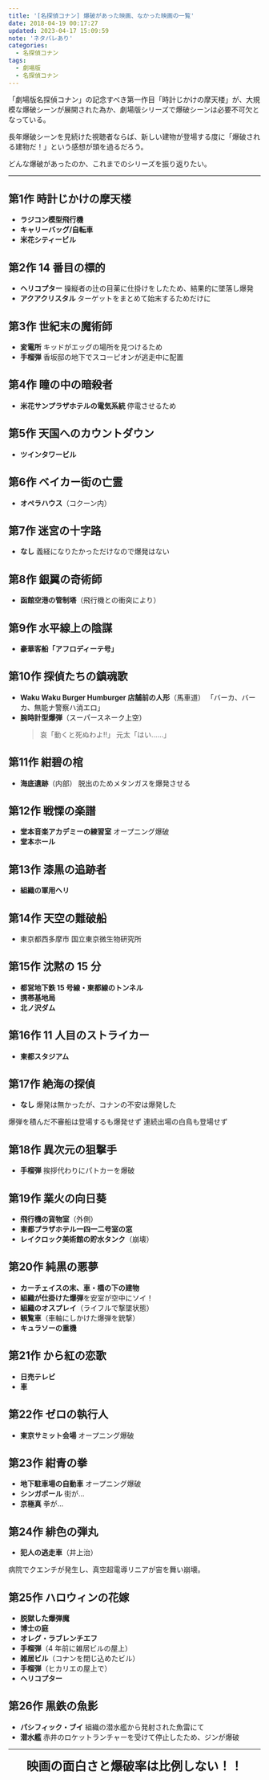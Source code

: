 ```yaml
---
title: '[名探偵コナン] 爆破があった映画、なかった映画の一覧'
date: 2018-04-19 00:17:27
updated: 2023-04-17 15:09:59
note: 'ネタバレあり'
categories:
  - 名探偵コナン
tags:
  - 劇場版
  - 名探偵コナン
---
```


「劇場版名探偵コナン」の記念すべき第一作目「時計じかけの摩天楼」が、大規模な爆破シーンが展開された為か、劇場版シリーズで爆破シーンは必要不可欠となっている。

長年爆破シーンを見続けた視聴者ならば、新しい建物が登場する度に「爆破される建物だ！」という感想が頭を過るだろう。

どんな爆破があったのか、これまでのシリーズを振り返りたい。

---

<!-- textlint-disable -->

## 第1作 時計じかけの摩天楼

- **ラジコン模型飛行機**
- **キャリーバッグ/自転車**
- **米花シティービル**

## 第2作 14 番目の標的

- **ヘリコプター**
  操縦者の辻の目薬に仕掛けをしたため、結果的に墜落し爆発
- **アクアクリスタル**
  ターゲットをまとめて始末するためだけに

## 第3作 世紀末の魔術師

- **変電所**
  キッドがエッグの場所を見つけるため
- **手榴弾**
  香坂邸の地下でスコーピオンが逃走中に配置

## 第4作 瞳の中の暗殺者

- **米花サンプラザホテルの電気系統**
  停電させるため

## 第5作 天国へのカウントダウン

- **ツインタワービル**

## 第6作 ベイカー街の亡霊

- **オペラハウス**（コクーン内）

## 第7作 迷宮の十字路

- **なし**
  義経になりたかっただけなので爆発はない

## 第8作 銀翼の奇術師

- **函館空港の管制塔**（飛行機との衝突により）

## 第9作 水平線上の陰謀

- **豪華客船「アフロディーテ号」**

## 第10作 探偵たちの鎮魂歌

- **Waku Waku Burger Humburger 店舗前の人形**（馬車道）
  「バーカ、バーカ、無能ナ警察ハ消エロ」
- **腕時計型爆弾**（スーパースネーク上空）
  > 哀「動くと死ぬわよ!!」
  > 元太「はい……」

## 第11作 紺碧の棺

- **海底遺跡**（内部）
  脱出のためメタンガスを爆発させる

## 第12作 戦慄の楽譜

- **堂本音楽アカデミーの練習室**
  オープニング爆破
- **堂本ホール**

## 第13作 漆黒の追跡者

- **組織の軍用ヘリ**

## 第14作 天空の難破船

- 東京都西多摩市 国立東京微生物研究所

## 第15作 沈黙の 15 分

- **都営地下鉄 15 号線・東都線のトンネル**
- **携帯基地局**
- **北ノ沢ダム**

## 第16作 11 人目のストライカー

- **東都スタジアム**

## 第17作 絶海の探偵

- **なし**
  爆発は無かったが、コナンの不安は爆発した

爆弾を積んだ不審船は登場するも爆発せず
連続出場の白鳥も登場せず

## 第18作 異次元の狙撃手

- **手榴弾**
  挨拶代わりにパトカーを爆破

## 第19作 業火の向日葵

- **飛行機の貨物室**（外側）
- **東都プラザホテル一四一二号室の窓**
- **レイクロック美術館の貯水タンク**（崩壊）

## 第20作 純黒の悪夢

- **カーチェイスの末、車・橋の下の建物**
- **組織が仕掛けた爆弾**を安室が空中にソイ！
- **組織のオスプレイ**（ライフルで撃墜状態）
- **観覧車**（車軸にしかけた爆弾を銃撃）
- **キュラソーの重機**

## 第21作 から紅の恋歌

- **日売テレビ**
- **車**

## 第22作 ゼロの執行人

- **東京サミット会場**
  オープニング爆破

## 第23作 紺青の拳

- **地下駐車場の自動車**
  オープニング爆破
- **シンガポール**
  街が…
- **京極真**
  拳が…

## 第24作 緋色の弾丸

- **犯人の逃走車**（井上治）

病院でクエンチが発生し、真空超電導リニアが宙を舞い崩壊。

## 第25作 ハロウィンの花嫁

- **脱獄した爆弾魔**
- **博士の庭**
- **オレグ・ラブレンチエフ**
- **手榴弾**（4 年前に雑居ビルの屋上）
- **雑居ビル**（コナンを閉じ込めたビル）
- **手榴弾**（ヒカリエの屋上で）
- **ヘリコプター**

## 第26作 黒鉄の魚影

- **パシフィック・ブイ**
  組織の潜水艦から発射された魚雷にて
- **潜水艦**
  赤井のロケットランチャーを受けて停止したため、ジンが爆破

<!-- textlint-enable -->

---

<section style="text-align: center;">
<span style="font-size: 1.5rem; font-weight: bold;">映画の面白さと爆破率は比例しない！！</span>
</section>
